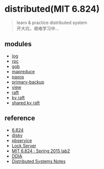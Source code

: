 # distributed(MIT 6.824)

> learn & practice distributed system  
> 开大坑，艰难学习中...

## modules

- [log](./log)   
- [rpc](./src/labrpc)   
- [gob](./src/labgob)  
- [mapreduce](./src/mr)  
- [paxos](./src/paxos)  
- [primary-backup](./src/pbservice)  
- [view](./src/viewservice)  
- [raft](./src/raft)  
- [kv raft](./src/kvraft)  
- [shared kv raft](./src/shardkv)

## reference

- [6.824](https://pdos.csail.mit.edu/6.824/schedule.html)
- [diskv](http://nil.csail.mit.edu/6.824/2015/labs/lab-5.html)
- [pbservice](http://nil.csail.mit.edu/6.824/2015/labs/lab-2.html)
- [Lock Server](https://pdos.csail.mit.edu/archive/6.824-2013/labs/lab-1.html)
- [MIT 6.824 : Spring 2015 lab2](https://www.cnblogs.com/yaodd/p/6086384.html)
- [DDIA](http://ddia.vonng.com/#/)
- [Distributed Systems Notes](https://www.cl.cam.ac.uk/teaching/2122/ConcDisSys/dist-sys-notes.pdf)